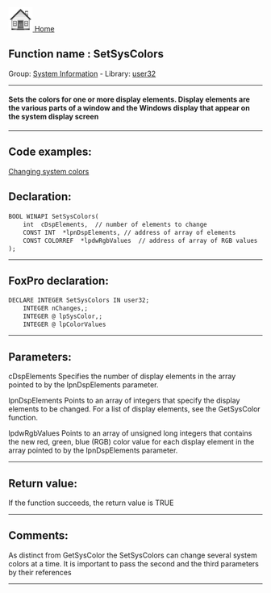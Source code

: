 [<img src="../../images/home.png"> Home ](https://github.com/VFPX/Win32API)  

## Function name : SetSysColors
Group: [System Information](../../functions_group.md#System_Information)  -  Library: [user32](../../libraries.md#user32)  
***  


#### Sets the colors for one or more display elements. Display elements are the various parts of a window and the Windows display that appear on the system display screen
***  


## Code examples:
[Changing system colors](../../samples/sample_040.md)  

## Declaration:
```foxpro  
BOOL WINAPI SetSysColors(
	int  cDspElements,	// number of elements to change
	CONST INT  *lpnDspElements,	// address of array of elements
	CONST COLORREF  *lpdwRgbValues 	// address of array of RGB values
);  
```  
***  


## FoxPro declaration:
```foxpro  
DECLARE INTEGER SetSysColors IN user32;
	INTEGER nChanges,;
	INTEGER @ lpSysColor,;
	INTEGER @ lpColorValues  
```  
***  


## Parameters:
cDspElements
Specifies the number of display elements in the array pointed to by the lpnDspElements parameter. 

lpnDspElements
Points to an array of integers that specify the display elements to be changed. For a list of display elements, see the GetSysColor function.

lpdwRgbValues
Points to an array of unsigned long integers that contains the new red, green, blue (RGB) color value for each display element in the array pointed to by the lpnDspElements parameter.  
***  


## Return value:
If the function succeeds, the return value is TRUE  
***  


## Comments:
As distinct from GetSysColor the SetSysColors can change several system colors at a time. It is important to pass the second and the third parameters by their references  
  
***  

